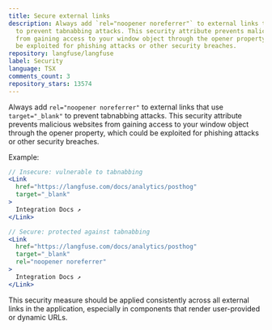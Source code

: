 ```yaml
---
title: Secure external links
description: Always add `rel="noopener noreferrer"` to external links that use `target="_blank"`
  to prevent tabnabbing attacks. This security attribute prevents malicious websites
  from gaining access to your window object through the opener property, which could
  be exploited for phishing attacks or other security breaches.
repository: langfuse/langfuse
label: Security
language: TSX
comments_count: 3
repository_stars: 13574
---
```


Always add `rel="noopener noreferrer"` to external links that use `target="_blank"` to prevent tabnabbing attacks. This security attribute prevents malicious websites from gaining access to your window object through the opener property, which could be exploited for phishing attacks or other security breaches.

Example:

```jsx
// Insecure: vulnerable to tabnabbing
<Link 
  href="https://langfuse.com/docs/analytics/posthog"
  target="_blank"
>
  Integration Docs ↗
</Link>

// Secure: protected against tabnabbing
<Link 
  href="https://langfuse.com/docs/analytics/posthog"
  target="_blank" 
  rel="noopener noreferrer"
>
  Integration Docs ↗
</Link>
```

This security measure should be applied consistently across all external links in the application, especially in components that render user-provided or dynamic URLs.